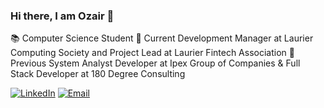 ### Hi there, I am Ozair 👋
📚 Computer Science Student
🔭 Current Development Manager at Laurier Computing Society and Project Lead at Laurier Fintech Association
🌱 Previous System Analyst Developer at Ipex Group of Companies & Full Stack Developer at 180 Degree Consulting

<a href="https://www.linkedin.com/in/ozair-khan-/" target="_blank"><img alt="LinkedIn" src="https://img.shields.io/badge/LinkedIn-@ozairkhan-blue?style=flat&logo=linkedin"></a>
<a href="mailto:khan3300@mylaurier.ca"><img alt="Email" src="https://img.shields.io/badge/Email-khan3300@mylaurier.ca-blue?style=flat&logo=gmail"></a>
